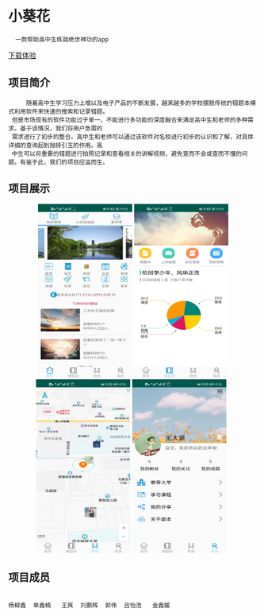 # 小葵花 
      一款帮助高中生练就绝世神功的app  
[下载体验](https://fir.im/4hzf)


## 项目简介
         随着高中生学习压力上增以及电子产品的不断发展，越来越多的学校摆脱传统的错题本模式利用软件来快速的搜索和记录错题。
     但是市场现有的软件功能过于单一，不能进行多功能的深度融合来满足高中生和老师的多种需求。基于该情况，我们将用户急需的
     需求进行了初步的整合。高中生和老师可以通过该软件对名校进行初步的认识和了解，对具体详细的查询起到抛砖引玉的作用。高
     中生可以将重要的错题进行拍照记录和查看相关的讲解视频，避免查而不会或查而不懂的问题。有鉴于此，我们的项目应运而生。



## 项目展示
<div align="center">
<img src="imagefolder/index.jpg" height="350" width="190" >
<img src="imagefolder/mistake.jpg" height="350" width="190" >
<img src="imagefolder/near.jpg" height="350" width="190" >
<img src="imagefolder/myself.jpg" height="350" width="190" >
 </div>
 
 ## 项目成员
 ```java  
  
 杨柳鑫  单鑫楠   王爽  刘鹏辉  郭伟  吕怡浩   金鑫媛
  
```


